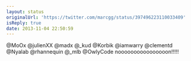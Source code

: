 ```yaml
---
layout: status
originalUrl: 'https://twitter.com/marcgg/status/397496223110033409'
isReply: true
date: 2013-11-04 22:50:59
---
```


@MoOx @julienXX @madx @_kud @Korbik @iamwarry @clementd @Nyalab @rhannequin @_mlb @OwlyCode noooooooooooooooon!!!!!
